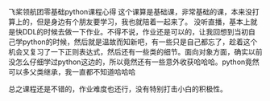 飞桨领航团零基础python课程心得
这个课算是基础课，非常基础的课，本来没打算上的，但是身边有个朋友要学习，我也就陪着一起来了。
没听直播，基本上就是快DDL的时候去做一下作业。不得不说，作业还是可以的，让我回想到当初自己学python的时候，然后就是温故而知新吧，有一些只是自己都忘了，趁着这个机会又复习了一下正则表达式，然后还有一些类的细节。面向对象方面，确实以前没怎么仔细学过python这边的，所以竟然还有一些意外收获哈哈哈。python竟然可以多父类继承，我一直都不知道哈哈哈

总之课程还是不错的，作业难度也还行，没有特别打击小白的积极性。